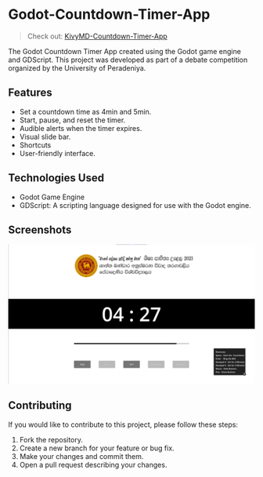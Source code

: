 # Godot-Countdown-Timer-App

> Check out: 
[KivyMD-Countdown-Timer-App](https://github.com/IsiraUdaththa/KivyMD-Countdown-Timer-App)

The Godot Countdown Timer App created using the Godot game engine and GDScript. This project was developed as part of a debate competition organized by the University of Peradeniya.

## Features

- Set a countdown time as 4min and 5min.
- Start, pause, and reset the timer.
- Audible alerts when the timer expires.
- Visual slide bar.
- Shortcuts
- User-friendly interface.

## Technologies Used

- Godot Game Engine
- GDScript: A scripting language designed for use with the Godot engine.

## Screenshots

![Alt text](screenshots/image.png)
## Contributing

If you would like to contribute to this project, please follow these steps:

1. Fork the repository.
2. Create a new branch for your feature or bug fix.
3. Make your changes and commit them.
4. Open a pull request describing your changes.
